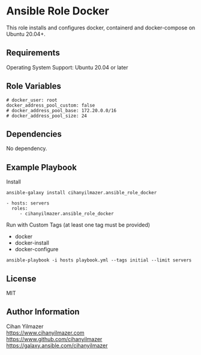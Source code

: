 Ansible Role Docker
=========

This role installs and configures docker, containerd and docker-compose on Ubuntu 20.04+.

Requirements
------------

Operating System Support: Ubuntu 20.04 or later

Role Variables
--------------

```
# docker_user: root
docker_address_pool_custom: false
# docker_address_pool_base: 172.20.0.0/16
# docker_address_pool_size: 24
```

Dependencies
------------

No dependency.

Example Playbook
----------------

Install
```
ansible-galaxy install cihanyilmazer.ansible_role_docker
```

    - hosts: servers
      roles:
         - cihanyilmazer.ansible_role_docker

Run with Custom Tags (at least one tag must be provided)
- docker
- docker-install
- docker-configure

```
ansible-playbook -i hosts playbook.yml --tags initial --limit servers
```

License
-------

MIT

Author Information
------------------

Cihan Yilmazer<br />
https://www.cihanyilmazer.com<br />
https://www.github.com/cihanyilmazer<br />
https://galaxy.ansible.com/cihanyilmazer<br />